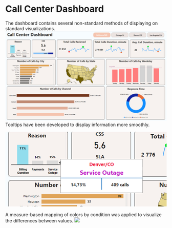 # Call Center Dashboard
The dashboard contains several non-standard methods of displaying on standard visualizations.
![](https://github.com/Qehh/Power-BI-Reports/blob/main/Call%20Center%20Dashboard/main_14.png)
Tooltips have been developed to display information more smoothly.

![](https://github.com/Qehh/Power-BI-Reports/blob/main/Call%20Center%20Dashboard/tooltip_14.png)

A measure-based mapping of colors by condition was applied to visualize the differences between values.
![](https://github.com/Qehh/Power-BI-Reports/blob/main/Call%20Center%20Dashboard/charts_conditions_rules_14.png)
